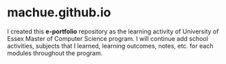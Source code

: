 # machue.github.io
I created this **e-portfolio** repository as the learning activity of University of Essex Master of Computer Science program.
I will continue add school activities, subjects that I learned, learning outcomes, notes, etc. for each modules throughout the program.
